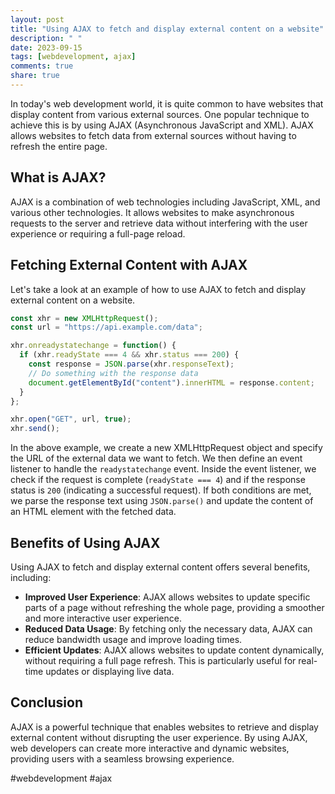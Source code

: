 ```yaml
---
layout: post
title: "Using AJAX to fetch and display external content on a website"
description: " "
date: 2023-09-15
tags: [webdevelopment, ajax]
comments: true
share: true
---
```


In today's web development world, it is quite common to have websites that display content from various external sources. One popular technique to achieve this is by using AJAX (Asynchronous JavaScript and XML). AJAX allows websites to fetch data from external sources without having to refresh the entire page.

## What is AJAX?

AJAX is a combination of web technologies including JavaScript, XML, and various other technologies. It allows websites to make asynchronous requests to the server and retrieve data without interfering with the user experience or requiring a full-page reload.

## Fetching External Content with AJAX

Let's take a look at an example of how to use AJAX to fetch and display external content on a website.

```javascript
const xhr = new XMLHttpRequest();
const url = "https://api.example.com/data";

xhr.onreadystatechange = function() {
  if (xhr.readyState === 4 && xhr.status === 200) {
    const response = JSON.parse(xhr.responseText);
    // Do something with the response data
    document.getElementById("content").innerHTML = response.content;
  }
};

xhr.open("GET", url, true);
xhr.send();
```

In the above example, we create a new XMLHttpRequest object and specify the URL of the external data we want to fetch. We then define an event listener to handle the `readystatechange` event. Inside the event listener, we check if the request is complete (`readyState === 4`) and if the response status is `200` (indicating a successful request). If both conditions are met, we parse the response text using `JSON.parse()` and update the content of an HTML element with the fetched data.

## Benefits of Using AJAX

Using AJAX to fetch and display external content offers several benefits, including:

- **Improved User Experience**: AJAX allows websites to update specific parts of a page without refreshing the whole page, providing a smoother and more interactive user experience.
- **Reduced Data Usage**: By fetching only the necessary data, AJAX can reduce bandwidth usage and improve loading times.
- **Efficient Updates**: AJAX allows websites to update content dynamically, without requiring a full page refresh. This is particularly useful for real-time updates or displaying live data.

## Conclusion

AJAX is a powerful technique that enables websites to retrieve and display external content without disrupting the user experience. By using AJAX, web developers can create more interactive and dynamic websites, providing users with a seamless browsing experience.

#webdevelopment #ajax